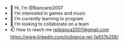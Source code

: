 - 👋 Hi, I’m @Biancarei2007
- 👀 I’m interested in games and music
- 🌱 I’m currently learning to program
- 💞️ I’m looking to collaborate on a team
- 📫 How to reach me reibianca2007@gmail.com
https://www.linkedin.com/in/bianca-rei-1a937b258/

<!---
Biancarei2007/Biancarei2007 is a ✨ special ✨ repository because its `README.md` (this file) appears on your GitHub profile.
You can click the Preview link to take a look at your changes.
--->
